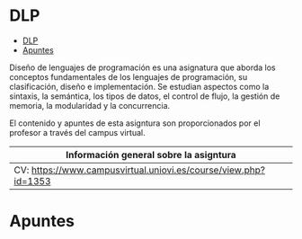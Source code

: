 
# DLP

- [DLP](#dlp)
- [Apuntes](#apuntes)

Diseño de lenguajes de programación es una asignatura que aborda los conceptos fundamentales de los lenguajes de programación, su clasificación, diseño e implementación. Se estudian aspectos como la sintaxis, la semántica, los tipos de datos, el control de flujo, la gestión de memoria, la modularidad y la concurrencia.

El contenido y apuntes de esta asigntura son proporcionados por el profesor a través del campus virtual.

| Información general sobre la asigntura |
| - |
| CV: https://www.campusvirtual.uniovi.es/course/view.php?id=1353 |

# Apuntes
